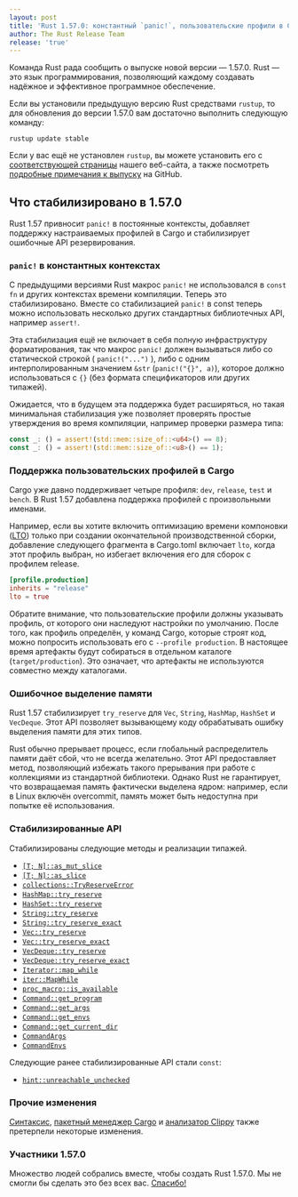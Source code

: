 ```yaml
---
layout: post
title: 'Rust 1.57.0: константный `panic!`, пользовательские профили в Cargo и обработка ошибок выделения памяти'
author: The Rust Release Team
release: 'true'
---
```


Команда Rust рада сообщить о выпуске новой версии — 1.57.0. Rust — это язык программирования, позволяющий каждому создавать надёжное и эффективное программное обеспечение.

Если вы установили предыдущую версию Rust средствами `rustup`, то для обновления до версии 1.57.0 вам достаточно выполнить следующую команду:

```console
rustup update stable
```

Если у вас ещё не установлен `rustup`, вы можете установить его с [соответствующей страницы] нашего веб-сайта, а также посмотреть [подробные примечания к выпуску] на GitHub.

## Что стабилизировано в 1.57.0

Rust 1.57 привносит `panic!` в постоянные контексты, добавляет поддержку настраиваемых профилей в Cargo и стабилизирует ошибочные API резервирования.

### `panic!` в константных контекстах

С предыдущими версиями Rust макрос `panic!` не использовался в `const fn` и других контекстах времени компиляции. Теперь это стабилизировано. Вместе со стабилизацией `panic!` в const теперь можно использовать несколько других стандартных библиотечных API, например `assert!`.

Эта стабилизация ещё не включает в себя полную инфраструктуру форматирования, так что макрос `panic!` должен вызываться либо со статической строкой ( `panic!("...")` ), либо с одним интерполированным значением `&str` (`panic!("{}", a)`), которое должно использоваться с `{}` (без формата спецификаторов или других типажей).

Ожидается, что в будущем эта поддержка будет расширяться, но такая минимальная стабилизация уже позволяет проверять простые утверждения во время компиляции, например проверки размера типа:

```rust
const _: () = assert!(std::mem::size_of::<u64>() == 8);
const _: () = assert!(std::mem::size_of::<u8>() == 1);
```

### Поддержка пользовательских профилей в Cargo

Cargo уже давно поддерживает четыре профиля: `dev`, `release`, `test` и `bench`. В Rust 1.57 добавлена поддержка профилей с произвольными именами.

Например, если вы хотите включить оптимизацию времени компоновки ([LTO]) только при создании окончательной производственной сборки, добавление следующего фрагмента в Cargo.toml включает `lto`, когда этот профиль выбран, но избегает включения его для сборок с профилем release.

```toml
[profile.production]
inherits = "release"
lto = true
```

Обратите внимание, что пользовательские профили должны указывать профиль, от которого они наследуют настройки по умолчанию. После того, как профиль определён, у команд Cargo, которые строят код, можно попросить использовать его с `--profile production`. В настоящее время артефакты будут собираться в отдельном каталоге (`target/production`). Это означает, что артефакты не используются совместно между каталогами.

### Ошибочное выделение памяти

Rust 1.57 стабилизирует `try_reserve` для `Vec`, `String`, `HashMap`, `HashSet` и `VecDeque`. Этот API позволяет вызывающему коду обрабатывать ошибку выделения памяти для этих типов.

Rust обычно прерывает процесс, если глобальный распределитель памяти даёт сбой, что не всегда желательно. Этот API предоставляет метод, позволяющий избежать такого прерывания при работе с коллекциями из стандартной библиотеки. Однако Rust не гарантирует, что возвращаемая память фактически выделена ядром: например, если в Linux включён overcommit, память может быть недоступна при попытке её использования.

### Стабилизированные API

Стабилизированы следующие методы и реализации типажей.

- [`[T; N]::as_mut_slice`](https://doc.rust-lang.org/std/primitive.array.html#method.as_mut_slice)
- [`[T; N]::as_slice`](https://doc.rust-lang.org/std/primitive.array.html#method.as_slice)
- [`collections::TryReserveError`]
- [`HashMap::try_reserve`]
- [`HashSet::try_reserve`]
- [`String::try_reserve`]
- [`String::try_reserve_exact`]
- [`Vec::try_reserve`]
- [`Vec::try_reserve_exact`]
- [`VecDeque::try_reserve`]
- [`VecDeque::try_reserve_exact`]
- [`Iterator::map_while`]
- [`iter::MapWhile`]
- [`proc_macro::is_available`]
- [`Command::get_program`]
- [`Command::get_args`]
- [`Command::get_envs`]
- [`Command::get_current_dir`]
- [`CommandArgs`]
- [`CommandEnvs`]

Следующие ранее стабилизированные API стали `const`:

- [`hint::unreachable_unchecked`]

### Прочие изменения

[Синтаксис](https://github.com/rust-lang/rust/blob/master/RELEASES.md#version-1570-2021-12-02), [пакетный менеджер Cargo](https://github.com/rust-lang/cargo/blob/master/CHANGELOG.md#cargo-157-2021-12-02) и [анализатор Clippy](https://github.com/rust-lang/rust-clippy/blob/master/CHANGELOG.md#rust-157) также претерпели некоторые изменения.

### Участники 1.57.0

Множество людей собрались вместе, чтобы создать Rust 1.57.0. Мы не смогли бы сделать это без всех вас. [Спасибо!](https://thanks.rust-lang.org/rust/1.57.0/)


[соответствующей страницы]: https://www.rust-lang.org/install.html
[подробные примечания к выпуску]: https://github.com/rust-lang/rust/blob/master/RELEASES.md#version-1570-2021-12-02
[LTO]: https://doc.rust-lang.org/nightly/cargo/reference/profiles.html#lto
[`collections::TryReserveError`]: https://doc.rust-lang.org/std/primitive.array.html#method.as_mut_slice
[`HashMap::try_reserve`]: https://doc.rust-lang.org/std/primitive.array.html#method.as_slice
[`HashSet::try_reserve`]: https://doc.rust-lang.org/std/collections/struct.TryReserveError.html
[`String::try_reserve`]: https://doc.rust-lang.org/std/collections/hash_map/struct.HashMap.html#method.try_reserve
[`String::try_reserve_exact`]: https://doc.rust-lang.org/std/collections/hash_set/struct.HashSet.html#method.try_reserve
[`Vec::try_reserve`]: https://doc.rust-lang.org/alloc/string/struct.String.html#method.try_reserve
[`Vec::try_reserve_exact`]: https://doc.rust-lang.org/alloc/string/struct.String.html#method.try_reserve_exact
[`VecDeque::try_reserve`]: https://doc.rust-lang.org/std/vec/struct.Vec.html#method.try_reserve
[`VecDeque::try_reserve_exact`]: https://doc.rust-lang.org/std/vec/struct.Vec.html#method.try_reserve_exact
[`Iterator::map_while`]: https://doc.rust-lang.org/std/collections/struct.VecDeque.html#method.try_reserve
[`iter::MapWhile`]: https://doc.rust-lang.org/std/collections/struct.VecDeque.html#method.try_reserve_exact
[`proc_macro::is_available`]: https://doc.rust-lang.org/std/iter/trait.Iterator.html#method.map_while
[`Command::get_program`]: https://doc.rust-lang.org/std/iter/struct.MapWhile.html
[`Command::get_args`]: https://doc.rust-lang.org/proc_macro/fn.is_available.html
[`Command::get_envs`]: https://doc.rust-lang.org/std/process/struct.Command.html#method.get_program
[`Command::get_current_dir`]: https://doc.rust-lang.org/std/process/struct.Command.html#method.get_args
[`CommandArgs`]: https://doc.rust-lang.org/std/process/struct.Command.html#method.get_envs
[`CommandEnvs`]: https://doc.rust-lang.org/std/process/struct.Command.html#method.get_current_dir
[`hint::unreachable_unchecked`]: https://doc.rust-lang.org/std/process/struct.CommandArgs.html
